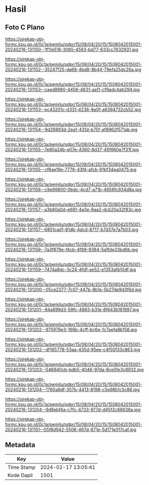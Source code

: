 # Hasil

## Foto C Plano

https://sirekap-obj-formc.kpu.go.id/0c1a/pemilu/pdpr/15/08/04/20/15/1508042015001-20240216-131150--1f11e516-3065-4593-bd77-633cc7632931.jpg

https://sirekap-obj-formc.kpu.go.id/0c1a/pemilu/pdpr/15/08/04/20/15/1508042015001-20240216-131152--35247f25-da68-4bd8-8b44-79efa25dc26a.jpg

https://sirekap-obj-formc.kpu.go.id/0c1a/pemilu/pdpr/15/08/04/20/15/1508042015001-20240216-131153--caed8980-4456-4631-aa11-cf9adc4ab294.jpg

https://sirekap-obj-formc.kpu.go.id/0c1a/pemilu/pdpr/15/08/04/20/15/1508042015001-20240216-131153--ec43201c-d331-4236-9a0f-a6394732cb52.jpg

https://sirekap-obj-formc.kpu.go.id/0c1a/pemilu/pdpr/15/08/04/20/15/1508042015001-20240216-131154--9d26893d-2ea1-431d-b75f-af8962f571ab.jpg

https://sirekap-obj-formc.kpu.go.id/0c1a/pemilu/pdpr/15/08/04/20/15/1508042015001-20240216-131155--7e80a24b-e07e-4360-8d37-45f660e7f31f.jpg

https://sirekap-obj-formc.kpu.go.id/0c1a/pemilu/pdpr/15/08/04/20/15/1508042015001-20240216-131155--cf6ae19e-7776-43f4-afcb-91bf34ea0475.jpg

https://sirekap-obj-formc.kpu.go.id/0c1a/pemilu/pdpr/15/08/04/20/15/1508042015001-20240216-131156--c9e99800-0bdc-4cd7-a71b-4656fc934d8a.jpg

https://sirekap-obj-formc.kpu.go.id/0c1a/pemilu/pdpr/15/08/04/20/15/1508042015001-20240216-131157--a3b80a0d-e681-4a3e-8aa2-dcb20a32f83c.jpg

https://sirekap-obj-formc.kpu.go.id/0c1a/pemilu/pdpr/15/08/04/20/15/1508042015001-20240216-131157--6851cad1-81db-4dcd-8717-b7d37e7a7b03.jpg

https://sirekap-obj-formc.kpu.go.id/0c1a/pemilu/pdpr/15/08/04/20/15/1508042015001-20240216-131158--7a3f879e-f4cb-4f89-9384-5a1fde33bd6b.jpg

https://sirekap-obj-formc.kpu.go.id/0c1a/pemilu/pdpr/15/08/04/20/15/1508042015001-20240216-131159--7474a8dc-3c24-4fdf-ae52-e1353afb10df.jpg

https://sirekap-obj-formc.kpu.go.id/0c1a/pemilu/pdpr/15/08/04/20/15/1508042015001-20240216-131200--05ce2377-7c07-447b-8b1a-5b27de9d3f6d.jpg

https://sirekap-obj-formc.kpu.go.id/0c1a/pemilu/pdpr/15/08/04/20/15/1508042015001-20240216-131201--84a899d3-59fc-4893-b31e-8f443b181897.jpg

https://sirekap-obj-formc.kpu.go.id/0c1a/pemilu/pdpr/15/08/04/20/15/1508042015001-20240216-131202--975978e3-166b-4cff-bc6e-1c7aefa8b158.jpg

https://sirekap-obj-formc.kpu.go.id/0c1a/pemilu/pdpr/15/08/04/20/15/1508042015001-20240216-131202--df165778-53aa-435d-95ee-c4f50f33c863.jpg

https://sirekap-obj-formc.kpu.go.id/0c1a/pemilu/pdpr/15/08/04/20/15/1508042015001-20240216-131203--546840cb-bdb5-4046-97da-8ce5fe3c8932.jpg

https://sirekap-obj-formc.kpu.go.id/0c1a/pemilu/pdpr/15/08/04/20/15/1508042015001-20240216-131204--1760a8df-357b-4413-8198-c5e98b1c5c86.jpg

https://sirekap-obj-formc.kpu.go.id/0c1a/pemilu/pdpr/15/08/04/20/15/1508042015001-20240216-131204--9d8ebf4a-c7fc-4733-977d-d45f2c86638a.jpg

https://sirekap-obj-formc.kpu.go.id/0c1a/pemilu/pdpr/15/08/04/20/15/1508042015001-20240216-131151--05f8d942-5506-467d-871e-5d171e017caf.jpg


## Metadata

| Key        | Value               |
| ---------- | ------------------- |
| Time Stamp | 2024-02-17 13:05:41 |
| Kode Dapil | 1501                |



